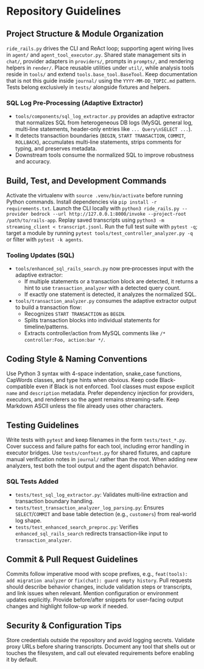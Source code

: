 # Repository Guidelines

## Project Structure & Module Organization
`ride_rails.py` drives the CLI and ReAct loop; supporting agent wiring lives in `agent/` and `agent_tool_executor.py`. Shared state management sits in `chat/`, provider adapters in `providers/`, prompts in `prompts/`, and rendering helpers in `render/`. Place reusable utilities under `util/`, while analysis tools reside in `tools/` and extend `tools.base_tool.BaseTool`. Keep documentation that is not this guide inside `journal/` using the `YYYY-MM-DD_TOPIC.md` pattern. Tests belong exclusively in `tests/` alongside fixtures and helpers.

### SQL Log Pre‑Processing (Adaptive Extractor)
- `tools/components/sql_log_extractor.py` provides an adaptive extractor that normalizes SQL from heterogeneous DB logs (MySQL general log, multi‑line statements, header‑only entries like `... Query\nSELECT ...`).
- It detects transaction boundaries (`BEGIN`, `START TRANSACTION`, `COMMIT`, `ROLLBACK`), accumulates multi‑line statements, strips comments for typing, and preserves metadata.
- Downstream tools consume the normalized SQL to improve robustness and accuracy.

## Build, Test, and Development Commands
Activate the virtualenv with `source .venv/bin/activate` before running Python commands. Install dependencies via `pip install -r requirements.txt`. Launch the CLI locally with `python3 ride_rails.py --provider bedrock --url http://127.0.0.1:8000/invoke --project-root /path/to/rails-app`. Replay saved transcripts using `python3 -m streaming_client < transcript.jsonl`. Run the full test suite with `pytest -q`; target a module by running `pytest tools/test_controller_analyzer.py -q` or filter with `pytest -k agents`.

### Tooling Updates (SQL)
- `tools/enhanced_sql_rails_search.py` now pre‑processes input with the adaptive extractor:
  - If multiple statements or a transaction block are detected, it returns a hint to use `transaction_analyzer` with a detected query count.
  - If exactly one statement is detected, it analyzes the normalized SQL.
- `tools/transaction_analyzer.py` consumes the adaptive extractor output to build a transaction flow:
  - Recognizes `START TRANSACTION` as `BEGIN`.
  - Splits transaction blocks into individual statements for timeline/patterns.
  - Extracts controller/action from MySQL comments like `/* controller:Foo, action:bar */`.

## Coding Style & Naming Conventions
Use Python 3 syntax with 4-space indentation, snake_case functions, CapWords classes, and type hints when obvious. Keep code Black-compatible even if Black is not enforced. Tool classes must expose explicit `name` and `description` metadata. Prefer dependency injection for providers, executors, and renderers so the agent remains streaming-safe. Keep Markdown ASCII unless the file already uses other characters.

## Testing Guidelines
Write tests with `pytest` and keep filenames in the form `tests/test_*.py`. Cover success and failure paths for each tool, including error handling in executor bridges. Use `tests/conftest.py` for shared fixtures, and capture manual verification notes in `journal/` rather than the root. When adding new analyzers, test both the tool output and the agent dispatch behavior.

### SQL Tests Added
- `tests/test_sql_log_extractor.py`: Validates multi‑line extraction and transaction boundary handling.
- `tests/test_transaction_analyzer_log_parsing.py`: Ensures `SELECT`/`COMMIT` and base table detection (e.g., `customers`) from real‑world log shape.
- `tests/test_enhanced_search_preproc.py`: Verifies `enhanced_sql_rails_search` redirects transaction‑like input to `transaction_analyzer`.

## Commit & Pull Request Guidelines
Commits follow imperative mood with scope prefixes, e.g., `feat(tools): add migration analyzer` or `fix(chat): guard empty history`. Pull requests should describe behavior changes, include validation steps or transcripts, and link issues when relevant. Mention configuration or environment updates explicitly. Provide before/after snippets for user-facing output changes and highlight follow-up work if needed.

## Security & Configuration Tips
Store credentials outside the repository and avoid logging secrets. Validate proxy URLs before sharing transcripts. Document any tool that shells out or touches the filesystem, and call out elevated requirements before enabling it by default.
